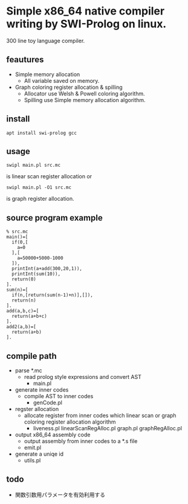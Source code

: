# Simple x86_64 native compiler writing by SWI-Prolog on linux.

300 line toy language compiler.

## feautures

- Simple memory allocation
    - All variable saved on memory.
- Graph coloring register allocation & spilling
    - Allocator use Welsh & Powell coloring algorithm.
    - Spilling use Simple memory allocation algorithm.

## install

    apt install swi-prolog gcc

## usage

    swipl main.pl src.mc

is linear scan register allocation or

    swipl main.pl -O1 src.mc

is graph register allocation.

## source program example

    % src.mc
    main()=[
      if(0,[
        a=0
      ],[
        a=50000+5000-1000
      ]),
      printInt(a+add(300,20,1)),
      printInt(sum(10)),
      return(0)
    ].
    sum(n)=[
      if(n,[return(sum(n-1)+n)],[]),
      return(n)
    ].
    add(a,b,c)=[
      return(a+b+c)
    ].
    add2(a,b)=[
      return(a+b)
    ].

## compile path

- parse *.mc
    - read prolog style expressions and convert AST
        - main.pl
- generate inner codes
    - compile AST to inner codes
        - genCode.pl
- regster allocation
    - allocate register from inner codes which linear scan or graph coloring register allocation algorithm
        - liveness.pl linearScanRegAlloc.pl graph.pl graphRegAlloc.pl
- output x86_64 assembly code
    - output assembly from inner codes to a *.s file
    - emit.pl
- generate a uniqe id
    - utils.pl

## todo

- 関数引数用パラメータを有効利用する
